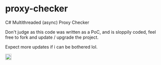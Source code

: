 # proxy-checker
C# Multithreaded (async) Proxy Checker

Don't judge as this code was written as a PoC, and is sloppily coded, feel free to fork and update / upgrade the project.

Expect more updates if i can be bothered lol.

<a href="https://i.imgur.com/pw8Oe5R.png">
  <img align="left" alt="Image" width="20px" src="https://i.imgur.com/pw8Oe5R.png" />
</a>
